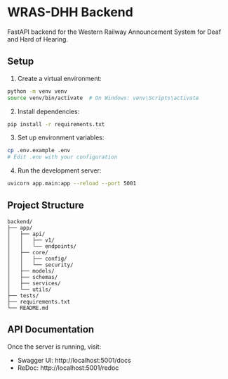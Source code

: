 # WRAS-DHH Backend

FastAPI backend for the Western Railway Announcement System for Deaf and Hard of Hearing.

## Setup

1. Create a virtual environment:
```bash
python -m venv venv
source venv/bin/activate  # On Windows: venv\Scripts\activate
```

2. Install dependencies:
```bash
pip install -r requirements.txt
```

3. Set up environment variables:
```bash
cp .env.example .env
# Edit .env with your configuration
```

4. Run the development server:
```bash
uvicorn app.main:app --reload --port 5001
```

## Project Structure

```
backend/
├── app/
│   ├── api/
│   │   ├── v1/
│   │   └── endpoints/
│   ├── core/
│   │   ├── config/
│   │   └── security/
│   ├── models/
│   ├── schemas/
│   ├── services/
│   └── utils/
├── tests/
├── requirements.txt
└── README.md
```

## API Documentation

Once the server is running, visit:
- Swagger UI: http://localhost:5001/docs
- ReDoc: http://localhost:5001/redoc 